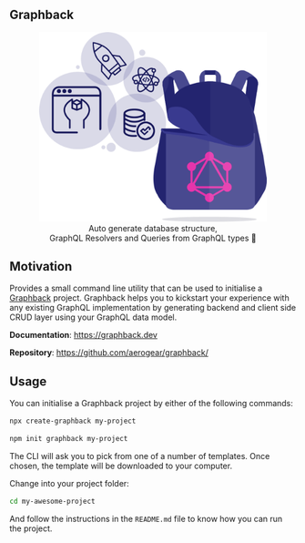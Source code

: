 ## Graphback

<p align="center">
  <img width="400" src="https://raw.githubusercontent.com/aerogear/graphback/master/website/static/img/logo.png"/>
  <br/>
  Auto generate database structure, <br/>
  GraphQL Resolvers and Queries from GraphQL types 🚀
</p>

## Motivation 

Provides a small command line utility that can be used to initialise a [Graphback](https://graphback.dev) project. Graphback helps you to kickstart your experience with any existing GraphQL implementation by generating backend and client side CRUD layer using your GraphQL data model.

**Documentation**: https://graphback.dev

**Repository**: https://github.com/aerogear/graphback/

## Usage
You can initialise a Graphback project by either of the following commands:

```bash
npx create-graphback my-project
```

```bash
npm init graphback my-project
```

The CLI will ask you to pick from one of a number of templates. Once chosen, the template will be downloaded to your computer.

Change into your project folder:

```bash
cd my-awesome-project
```

And follow the instructions in the `README.md` file to know how you can run the project.